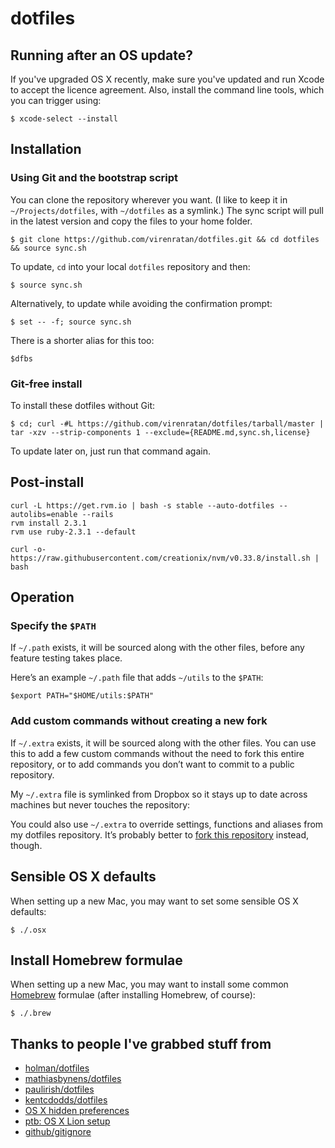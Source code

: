 # dotfiles

## Running after an OS update?

If you've upgraded OS X recently, make sure you've updated and run Xcode to accept the licence agreement. Also, install the command line tools, which you can trigger using:

```
$ xcode-select --install
```

## Installation

### Using Git and the bootstrap script

You can clone the repository wherever you want. (I like to keep it in `~/Projects/dotfiles`, with `~/dotfiles` as a symlink.) The sync script will pull in the latest version and copy the files to your home folder.

```
$ git clone https://github.com/virenratan/dotfiles.git && cd dotfiles && source sync.sh
```

To update, `cd` into your local `dotfiles` repository and then:

```
$ source sync.sh
```

Alternatively, to update while avoiding the confirmation prompt:

```
$ set -- -f; source sync.sh
```

There is a shorter alias for this too:

```
$dfbs
```


### Git-free install

To install these dotfiles without Git:

```
$ cd; curl -#L https://github.com/virenratan/dotfiles/tarball/master | tar -xzv --strip-components 1 --exclude={README.md,sync.sh,license}
```

To update later on, just run that command again.

## Post-install

```
curl -L https://get.rvm.io | bash -s stable --auto-dotfiles --autolibs=enable --rails
rvm install 2.3.1
rvm use ruby-2.3.1 --default

curl -o- https://raw.githubusercontent.com/creationix/nvm/v0.33.8/install.sh | bash
```

## Operation

### Specify the `$PATH`

If `~/.path` exists, it will be sourced along with the other files, before any feature testing takes place.

Here’s an example `~/.path` file that adds `~/utils` to the `$PATH`:

```
$export PATH="$HOME/utils:$PATH"
```

### Add custom commands without creating a new fork

If `~/.extra` exists, it will be sourced along with the other files. You can use this to add a few custom commands without the need to fork this entire repository, or to add commands you don’t want to commit to a public repository.

My `~/.extra` file is symlinked from Dropbox so it stays up to date across machines but never touches the repository:

You could also use `~/.extra` to override settings, functions and aliases from my dotfiles repository. It’s probably better to [fork this repository](https://github.com/virenratan/dotfiles/fork) instead, though.

## Sensible OS X defaults

When setting up a new Mac, you may want to set some sensible OS X defaults:

```
$ ./.osx
```

## Install Homebrew formulae

When setting up a new Mac, you may want to install some common [Homebrew](http://brew.sh/) formulae (after installing Homebrew, of course):

```
$ ./.brew
```

## Thanks to people I've grabbed stuff from
- [holman/dotfiles](https://github.com/holman/dotfiles)
- [mathiasbynens/dotfiles](https://github.com/mathiasbynens/dotfiles)
- [paulirish/dotfiles](https://github.com/paulirish/dotfiles)
- [kentcdodds/dotfiles](https://github.com/kentcdodds/dotfiles)
- [OS X hidden preferences](http://lri.me/osx.html#hidden-preferences)
- [ptb: OS X Lion setup](https://github.com/ptb/Mac-OS-X-Lion-Setup/blob/master/setup.sh)
- [github/gitignore](https://github.com/github/gitignore)
